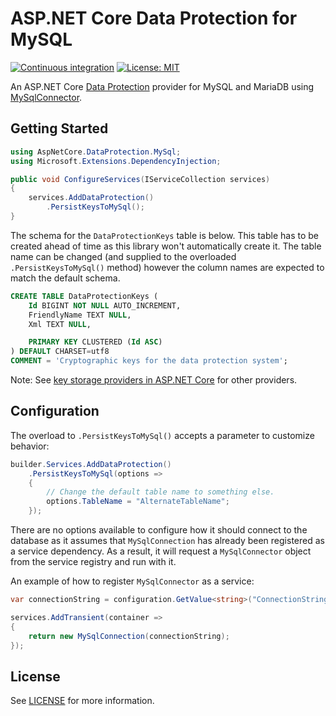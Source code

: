 # ASP.NET Core Data Protection for MySQL

[![Continuous integration](https://github.com/tetsuo13/AspNetCore.DataProtection.MySql/actions/workflows/ci.yml/badge.svg)](https://github.com/tetsuo13/AspNetCore.DataProtection.MySql/actions/workflows/ci.yml) [![License: MIT](https://img.shields.io/badge/License-MIT-yellow.svg)](https://opensource.org/licenses/MIT)

An ASP.NET Core [Data Protection](https://learn.microsoft.com/en-us/aspnet/core/security/data-protection/introduction) provider for MySQL and MariaDB using [MySqlConnector](https://mysqlconnector.net/).

## Getting Started

```csharp
using AspNetCore.DataProtection.MySql;
using Microsoft.Extensions.DependencyInjection;

public void ConfigureServices(IServiceCollection services)
{
    services.AddDataProtection()
        .PersistKeysToMySql();
}
```

The schema for the `DataProtectionKeys` table is below. This table has to be created ahead of time as this library won't automatically create it. The table name can be changed (and supplied to the overloaded `.PersistKeysToMySql()` method) however the column names are expected to match the default schema.

```sql
CREATE TABLE DataProtectionKeys (
    Id BIGINT NOT NULL AUTO_INCREMENT,
    FriendlyName TEXT NULL,
    Xml TEXT NULL,

    PRIMARY KEY CLUSTERED (Id ASC)
) DEFAULT CHARSET=utf8
COMMENT = 'Cryptographic keys for the data protection system';
```

Note: See [key storage providers in ASP.NET Core](https://learn.microsoft.com/en-us/aspnet/core/security/data-protection/implementation/key-storage-providers) for other providers.

## Configuration

The overload to `.PersistKeysToMySql()` accepts a parameter to customize behavior:

```csharp
builder.Services.AddDataProtection()
    .PersistKeysToMySql(options =>
    {
        // Change the default table name to something else.
        options.TableName = "AlternateTableName";
    });
```

There are no options available to configure how it should connect to the database as it assumes that `MySqlConnection` has already been registered as a service dependency. As a result, it will request a `MySqlConnector` object from the service registry and run with it.

An example of how to register `MySqlConnector` as a service:

```csharp
var connectionString = configuration.GetValue<string>("ConnectionStrings:ConnectionString");

services.AddTransient(container =>
{
    return new MySqlConnection(connectionString);
});
```

## License

See [LICENSE](LICENSE) for more information.
